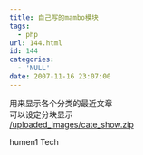 ```yaml
---
title: 自己写的mambo模块
tags:
  - php
url: 144.html
id: 144
categories:
  - 'NULL'
date: 2007-11-16 23:07:00
---
```


用来显示各个分类的最近文章  
可以设定分块显示  
[/uploaded\_images/cate\_show.zip](http://www.humen1.net//uploaded_images/cate_show.zip)

humen1 Tech